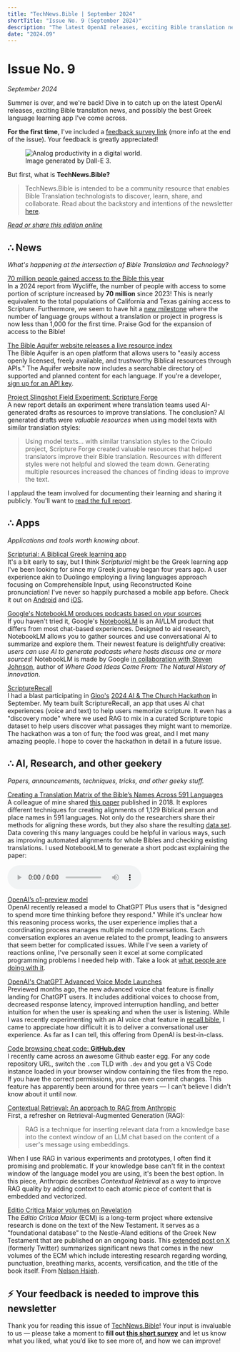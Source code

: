 ```yaml
---
title: "TechNews.Bible | September 2024"
shortTitle: "Issue No. 9 (September 2024)"
description: "The latest OpenAI releases, exciting Bible translation news, and possibly the best Greek language learning app I've come across."
date: "2024.09"
---
```


<h1 class="mb-0">Issue No. 9</h1>
<div class="mt-0"><em> September 2024</em></div>

Summer is over, and we're back! Dive in to catch up on the latest OpenAI releases, exciting Bible translation news, and possibly the best Greek language learning app I've come across.

**For the first time**, I've included a [feedback survey link](https://forms.gle/GTbiBZgi7e2hFGGg9) (more info at the end of the issue). Your feedback is greatly appreciated!

<figure>
  <img
    class="rounded-lg drop-shadow-2xl object-scale-down h-20 w-20"
    src="/img/issue-9.webp"
    alt="Analog productivity in a digital world."
  />
  <figcaption>
    Image generated by Dall-E 3.
  </figcaption>
</figure>

But first, what is **TechNews.Bible?**

> TechNews.Bible is intended to be a community resource that enables Bible Translation technologists to discover, learn, share, and collaborate. Read about the backstory and intentions of the newsletter [here](https://technews.bible/about).

_[Read or share this edition online](https://technews.bible/issues/9)_

## ∴ News

_What's happening at the intersection of Bible Translation and Technology?_

[70 million people gained access to the Bible this year](https://www.wycliffe.net/resources/statistics/)  
In a 2024 report from Wycliffe, the number of people with access to some portion of scripture increased by **70 million** since 2023! This is nearly equivalent to the total populations of California and Texas gaining access to Scripture. Furthermore, we seem to have hit a [new milestone](https://decisionmagazine.com/groups-needing-bible-translation-now-less-than-1000/) where the number of language groups without a translation or project in progress is now less than 1,000 for the first time. Praise God for the expansion of access to the Bible!

[The Bible Aquifer website releases a live resource index](https://www.aquifer.bible/aquifer-resources)  
The Bible Aquifer is an open platform that allows users to "easily access openly licensed, freely available, and trustworthy Biblical resources through APIs." The Aquifer website now includes a searchable directory of supported and planned content for each language. If you're a developer, [sign up for an API key](https://www.aquifer.bible/apiaccess).

[Project Slingshot Field Experiment: Scripture Forge](https://etenlab.substack.com/p/scripture-forge-test-on-upper-guinea)  
A new report details an experiment where translation teams used AI-generated drafts as resources to improve translations. The conclusion? AI generated drafts were _valuable resources_ when using model texts with similar translation styles:

> Using model texts... with similar translation styles to the Crioulo project, Scripture Forge created valuable resources that helped translators improve their Bible translation. Resources with different styles were not helpful and slowed the team down. Generating multiple resources increased the chances of finding ideas to improve the text.

I applaud the team involved for documenting their learning and sharing it publicly. You'll want to [read the full report](https://www.etenlab.org/_files/ugd/046448_d13269741fcf47318e39e4be38486984.pdf).

## ∴ Apps

_Applications and tools worth knowing about._

[Scripturial: A Biblical Greek learning app](https://scripturial.com/)  
It's a bit early to say, but I think _Scripturial_ might be the Greek learning app I've been looking for since my Greek journey began four years ago. A user experience akin to Duolingo employing a living languages approach focusing on Comprehensible Input, using Reconstructed Koine pronunciation! I've never so happily purchased a mobile app before. Check it out on [Android](https://play.google.com/store/apps/details?id=org.scripturial.learn)
and [iOS](https://apps.apple.com/us/app/scripturial/id6448687762).

[Google's NotebookLM produces podcasts based on your sources](https://blog.google/technology/ai/notebooklm-audio-overviews)  
If you haven't tried it, Google's [NotebookLM](https://notebooklm.google/) is an AI/LLM product that differs from most chat-based experiences. Designed to aid research, NotebookLM allows you to gather sources and use conversational AI to summarize and explore them. Their newest feature is delightfully creative: _users can use AI to generate podcasts where hosts discuss one or more sources_! NotebookLM is made by Google [in collaboration with Steven Johnson](https://adjacentpossible.substack.com/p/introducing-notebooklm), author of _Where Good Ideas Come From: The Natural History of Innovation_.

[ScriptureRecall](https://recall.bible)  
I had a blast participating in [Gloo's](https://gloo.us) [2024 AI & The Church Hackathon](https://hackathon.gloo.us) in September. My team built ScriptureRecall, an app that uses AI chat experiences (voice and text) to help users memorize scripture. It even has a "discovery mode" where we used RAG to mix in a curated Scripture topic dataset to help users discover what passages they might want to memorize. The hackathon was a ton of fun; the food was great, and I met many amazing people. I hope to cover the hackathon in detail in a future issue.

## ∴ AI, Research, and other geekery

_Papers, announcements, techniques, tricks, and other geeky stuff._

[Creating a Translation Matrix of the Bible’s Names Across 591 Languages](https://aclanthology.org/L18-1263)  
A colleague of mine shared [this paper](https://aclanthology.org/L18-1263.pdf) published in 2018. It explores different techniques for creating alignments of 1,129 Biblical person and place names in 591 languages. Not only do the researchers share their methods for aligning these words, but they also share the resulting [data set](https://github.com/wswu/trabina/tree/master). Data covering this many languages could be helpful in various ways, such as improving automated alignments for whole Bibles and checking existing translations. I used NotebookLM to generate a short podcast explaining the paper:

<audio controls>
    <source src="/audio/Podcast-Translation-Matrix-of-Bible-Names-Across-591-Languages.mp3" type="audio/mpeg">
    Your browser does not support the audio element.
</audio>

[OpenAI’s o1-preview model](https://openai.com/index/introducing-openai-o1-preview/)  
OpenAI recently released a model to ChatGPT Plus users that is "designed to spend more time thinking before they respond." While it's unclear how this reasoning process works, the user experience implies that a coordinating process manages multiple model conversations. Each conversation explores an avenue related to the prompt, leading to answers that seem better for complicated issues. While I've seen a variety of reactions online, I've personally seen it excel at some complicated programming problems I needed help with. Take a look at [what people are doing with it](https://x.com/minchoi/status/1838240075613684034).

[OpenAI's ChatGPT Advanced Voice Mode Launches](https://www.technologyreview.com/2024/09/24/1104422/openai-released-its-advanced-voice-mode-to-more-people-heres-how-to-get-it/)  
Previewed months ago, the new advanced voice chat feature is finally landing for ChatGPT users. It includes additional voices to choose from, decreased response latency, improved interruption handling, and better intuition for when the user is speaking and when the user is listening. While I was recently experimenting with an AI voice chat feature in [recall.bible](https://recall.bible), I came to appreciate how difficult it is to deliver a conversational user experience. As far as I can tell, this offering from OpenAI is best-in-class.

[Code browsing cheat code: **GitHub.dev**](https://github.com/github/dev)  
I recently came across an awesome Github easter egg. For any code repository URL, switch the `.com` TLD with `.dev` and you get a VS Code instance loaded in your browser window containing the files from the repo. If you have the correct permissions, you can even commit changes. This feature has apparently been around for three years — I can't believe I didn't know about it until now.

[Contextual Retrieval: An approach to RAG from Anthropic](https://www.anthropic.com/news/contextual-retrieval)  
First, a refresher on Retrieval-Augmented Generation (RAG):

> RAG is a technique for inserting relevant data from a knowledge base into the context window of an LLM chat based on the content of a user's message using embeddings.

When I use RAG in various experiments and prototypes, I often find it promising and problematic. If your knowledge base can't fit in the context window of the language model you are using, it's been the best option. In this piece, Anthropic describes _Contextual Retrieval_ as a way to improve RAG quality by adding context to each atomic piece of content that is embedded and vectorized.

[Editio Critica Maior volumes on Revelation](https://x.com/nelson_hsieh7/status/1827428596740452521)  
The _Editio Critica Maior_ (ECM) is a long-term project where extensive research is done on the text of the New Testament. It serves as a "foundational database" to the Nestle-Aland editions of the Greek New Testament that are published on an ongoing basis. This [extended post on X](https://x.com/nelson_hsieh7/status/1827428596740452521) (formerly Twitter) summarizes significant news that comes in the new volumes of the ECM which include interesting research regarding wording, punctuation, breathing marks, accents, versification, and the title of the book itself. From [Nelson Hsieh](https://x.com/nelson_hsieh7).

## ⚡ Your feedback is needed to improve this newsletter

Thank you for reading this issue of [TechNews.Bible](https://technews.bible)! Your input is invaluable to us — please take a moment to **fill out [this short survey](https://forms.gle/GTbiBZgi7e2hFGGg9)** and let us know what you liked, what you’d like to see more of, and how we can improve!
